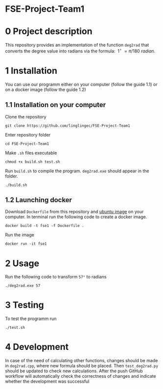 # FSE-Project-Team1

# 0 Project description
This repository provides an implementation of the function `deg2rad` that converts the degree value into radians via the formula:
$\ 1^{\circ} \ = \pi/180 \ radian$.

# 1 Installation
You can use our programm either on your computer (follow the guide 1.1) or on a docker image (follow the guide 1.2)

## 1.1 Installation on your computer

Clone the repository

```commandline
git clone https://github.com/linglingec/FSE-Project-Team1
```

Enter repository folder

```commandline
cd FSE-Project-Team1
```

Make `.sh` files executable

```
chmod +x build.sh test.sh
```

Run `build.sh` to compile the program. `deg2rad.exe` should appear in the folder. 

```commandline
./build.sh
```

## 1.2 Launching docker 

Download `Dockerfile` from this repository and [ubuntu image](https://hub.docker.com/_/ubuntu) on your computer. In terminal run the following code to create a docker image.

```commandline
docker build -t fse1 -f Dockerfile .
```

Run the image

```commandline
docker run -it fse1
```

# 2 Usage

Run the following code to transform `57°` to radians

```commandline
./deg2rad.exe 57
```

# 3 Testing

To test the programm run 

```commandline
./test.sh
```

# 4 Development

In case of the need of calculating other functions, changes should be made in  `deg2rad.cpp`, where new formula should be placed. Then `test_deg2rad.py` should be updated to check new calculations. After the push GitHub workflow will automatically check the correctness of changes and indicate whether the development was successful
